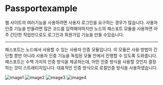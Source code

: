 Passportexample
=====================

웹 사이트의 여러기능을 사용하려면 사용자 로그인을 요구하는 경우가 많습니다. 사용자 인증 기능을 만들려면 많은 코드를 입력해야하지만 노드의 패스포트 모듈을 사용하면 아주 간단한 작업만으로도 로그인과 회원가입 기능을 만들 수있습니다.

-------------------------------

패스포트는 노드에서 사용할 수 있는 사용자 인증 모듈입니다. 이 모듈은 사용 방법이 간단할 뿐만 아니라 사용자 인증 기능을 독립된 모듈 안에서 진행할 수 있도록 도와줍니다. 패스포트는 수백 가지의 인증 방식을 제공하는데, 어떤 인증 방식을 사용할 것인지 결정하는 것이 스트래티지입니다. 대표적인 인증 방식으로 로컬인증 방식을 사용하였습니다.

![image1](http://drive.google.com/uc?export=view&id=16WiDw0ZA_02eK65Y89IqRT5ohVsf0IGi "image1")
![image2](http://drive.google.com/uc?export=view&id=10B1EIr5nNHBbCWPS1UvA3lK4i_KIQqDj "image2")
![image3](http://drive.google.com/uc?export=view&id=1qaNYKs-NVHA2U2zxZ8qnXsMInS-OV-U6 "image3")
![image4](http://drive.google.com/uc?export=view&id=1yPAMFZUc_P7PVb9L6C_1Xewf0Gv3TFvw "image4")
